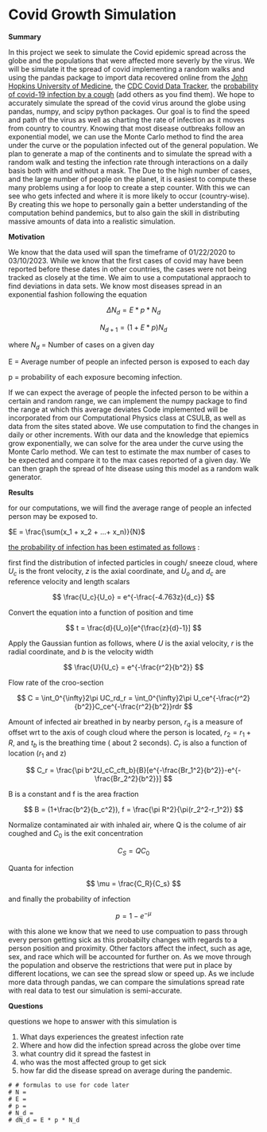 # Covid Growth Simulation

**Summary** 

In this project we seek to simulate the Covid epidemic spread across the globe and the populations that were affected more severly by the virus. 
We will be simulate it the spread of covid implementing a random walks and using the pandas package to import data recovered online from the [<u>John Hopkins University of Medicine](https://coronavirus.jhu.edu/data/animated-world-map)</u>, the [<u>CDC Covid Data Tracker](https://covid.cdc.gov/covid-data-tracker/#datatracker-home)</u>, the [<u> probability of covid-19 infection by a cough](https://www.ncbi.nlm.nih.gov/pmc/articles/PMC7976050/)</u>  (add others as you find them). We hope to accurately simulate the spread of the covid virus around the globe using pandas, numpy, and scipy python packages. Our goal is to find the speed and path of the virus as well as charting the rate of infection as it moves from country to country. Knowing that most disease outbreaks follow an exponential model, we can use the Monte Carlo method to find the area under the curve or the population infected out of the general population. We plan to generate a map of the continents and to simulate the spread with a random walk and testing the infection rate through interactions on a daily basis both with and without a mask. The Due to the high number of cases, and the large number of people on the planet, it is easiest to compute these many problems using a for loop to create a step counter. With this we can see who gets infected and where it is more likely to occur (country-wise). By creating this we hope to personally gain a better understanding of the computation behind pandemics, but to also gain the skill in distributing massive amounts of data into a realistic simulation. 


**Motivation**

 We know that the data used will span the timeframe of 01/22/2020 to 03/10/2023. While we know that the first cases of covid may have been reported before these dates in other countries, the cases were not being tracked as closely at the time. We aim to use a computational appraoch to find deviations in data sets. We know most diseases spread in an exponential fashion following the equation 

 $$
 \Delta N_d = E *p * N_d
$$

$$
  N_{d+1} = (1 + E * p)N_d
 $$

 where $N_d$ = Number of cases on a given day

  E = Average number of people an infected person is exposed to each day

  p = probability of each exposure becoming infection.

If we can expect the average of people the infected person to be within a certain and random range, we can implement the numpy package to find the range at which this average deviates
Code implemented will be incorporated from our Computational Physics class at CSULB, as well as data from the sites stated above. We use computation to find the changes in daily or other increments. With our data and the knowledge that epiemics grow exponentially, we can solve for the area under the curve using the Monte Carlo method. We can test to estimate the max number of cases to be expected and compare it to the max cases reported of a given day. We can then graph the spread of hte disease using this model as a random walk generator. 

**Results** 

for our computations, we will find the average range of people an infected person may be exposed to.

$E = \frac{\sum(x_1 + x_2 + ...+ x_n)}{N}$

[<u>the probability of infection has been estimated as follows](https://www.ncbi.nlm.nih.gov/pmc/articles/PMC7976050/)</u> :

first find the distribution of infected particles in cough/ sneeze cloud, where $U_c$ is the front velocity, $z$  is the axial coordinate, and $U_o$ and $d_c$ are reference velocity and length scalars 

$$
\frac{U_c}{U_o} = e^{-\frac{-4.763z}{d_c}}
$$

Convert the equation into a function of position and time

$$
t = \frac{d}{U_o}[e^{\frac{z}{d}-1}]
$$

Apply the Gaussian funtion as follows, where $U$ is the axial velocity, $r$ is the radial coordinate, and $b$ is the velocity width

$$
\frac{U}{U_c} = e^{-\frac{r^2}{b^2}}
$$

Flow rate of the croo-section

$$
C = \int_0^{\infty}2\pi UC_rd_r = \int_0^{\infty}2\pi U_ce^{-\frac{r^2}{b^2}}C_ce^{-\frac{r^2}{b^2}}rdr
$$

Amount of infected air breathed in by nearby person, $r_q$ is a measure of offset wrt to the axis of cough cloud where the person is located, $r_2 = r_1 + R$, and $t_b$ is the breathing time  ( about 2 seconds). $C_r$ is also a function of location ($r_1$ and z)

$$
C_r = \frac{\pi b^2U_cC_cft_b}{B}[e^{-\frac{Br_1^2}{b^2}}-e^{-\frac{Br_2^2}{b^2}}]
$$

B is a constant and f is the area fraction

$$
B = (1+\frac{b^2}{b_c^2}), f = \frac{\pi R^2}{\pi(r_2^2-r_1^2)}
$$

Normalize contaminated air with inhaled air, where Q is the colume of air coughed and $C_0$ is the exit concentration

$$
C_S = QC_0
$$

Quanta for infection

$$
\mu = \frac{C_R}{C_s}
$$

and finally the probability of infection

$$
p = 1-e^{-\mu}
$$

with this alone we know that we need to use compuation to pass through every person getting sick as this probabilty changes with regards to a person position and proximity. Other factors affect the infect, such as age, sex, and race which will be accounted for further on. As we move through the population and observe the restrictions that were put in place by different locations, we can see the spread slow or speed up. As we include more data through pandas, we can compare the simulations spread rate with real data to test our simulation is semi-accurate. 

**Questions**

questions we hope to answer with this simulation is 
1. What days experiences the greatest infection rate
2. Where and how did the infection spread across the globe over time
3. what country did it spread the fastest in
4. who was the most affected group to get sick
5. how far did the disease spread on average during the pandemic. 

```
# # formulas to use for code later
# N = 
# E = 
# p = 
# N_d = 
# dN_d = E * p * N_d
```

